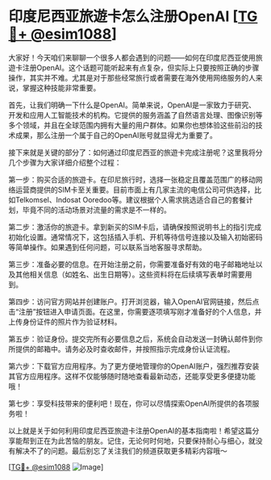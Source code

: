 # 印度尼西亚旅遊卡怎么注册OpenAI [[TG💪+ @esim1088](https://t.me/s/esim1088)]

大家好！今天咱们来聊聊一个很多人都会遇到的问题——如何在印度尼西亚使用旅遊卡注册OpenAI。这个话题可能听起来有点复杂，但实际上只要按照正确的步骤操作，其实并不难。尤其是对于那些经常旅行或者需要在海外使用网络服务的人来说，掌握这种技能非常重要。

首先，让我们明确一下什么是OpenAI。简单来说，OpenAI是一家致力于研究、开发和应用人工智能技术的机构。它提供的服务涵盖了自然语言处理、图像识别等多个领域，并且在全球范围内拥有大量的用户群体。如果你也想体验这些前沿的技术成果，那么注册一个属于自己的OpenAI账号就显得尤为重要了。

接下来就是关键的部分了：如何通过印度尼西亚的旅遊卡完成注册呢？这里我将分几个步骤为大家详细介绍整个过程：

第一步：购买合适的旅遊卡。在印尼旅行时，选择一张稳定且覆盖范围广的移动网络运营商提供的SIM卡至关重要。目前市面上有几家主流的电信公司可供选择，比如Telkomsel、Indosat Ooredoo等。建议根据个人需求挑选适合自己的套餐计划，毕竟不同的活动场景对流量的需求是不一样的。

第二步：激活你的旅遊卡。拿到新买的SIM卡后，请确保按照说明书上的指引完成初始化设置。通常情况下，这包括插入手机、开机等待信号连接以及输入初始密码等简单操作。如果遇到任何问题，可以联系当地客服寻求帮助。

第三步：准备必要的信息。在开始注册之前，你需要准备好有效的电子邮箱地址以及其他相关信息（如姓名、出生日期等）。这些资料将在后续填写表单时需要用到。

第四步：访问官方网站并创建账户。打开浏览器，输入OpenAI官网链接，然后点击“注册”按钮进入申请页面。在这里，你需要逐项填写刚才准备好的个人信息，并上传身份证件的照片作为验证材料。

第五步：验证身份。提交完所有必要信息之后，系统会自动发送一封确认邮件到你所提供的邮箱中。请务必及时查收邮件，并按照指示完成身份认证流程。

第六步：下载官方应用程序。为了更方便地管理你的OpenAI账户，强烈推荐安装其官方应用程序。这样不仅能够随时随地查看最新动态，还能享受更多便捷功能哦！

第七步：享受科技带来的便利吧！现在，你可以尽情探索OpenAI所提供的各项服务啦！

以上就是关于如何利用印度尼西亚旅遊卡注册OpenAI的基本指南啦！希望这篇分享能帮到正在为此苦恼的朋友。记住，无论何时何地，只要保持耐心与细心，就没有解决不了的问题。最后别忘了关注我们的频道获取更多精彩内容哦～

[[TG💪+ @esim1088](https://t.me/s/esim1088) ![Image](https://i.postimg.cc/4NQfJmqS/Snipaste-2025-05-13-00-14-12.png)]